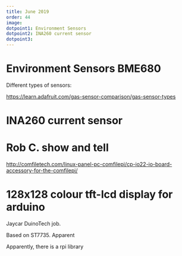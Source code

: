 ```yaml
---
title: June 2019
order: 44
image: 
dotpoint1: Environment Sensors
dotpoint2: INA260 current sensor
dotpoint3: 
---
```


# Environment Sensors BME680

Different types of sensors:

https://learn.adafruit.com/gas-sensor-comparison/gas-sensor-types





# INA260 current sensor



# Rob C. show and tell

http://comfiletech.com/linux-panel-pc-comfilepi/cp-io22-io-board-accessory-for-the-comfilepi/



# 128x128 colour tft-lcd display for arduino

Jaycar DuinoTech job.

Based on ST7735. Apparent

Apparently, there is a rpi library



